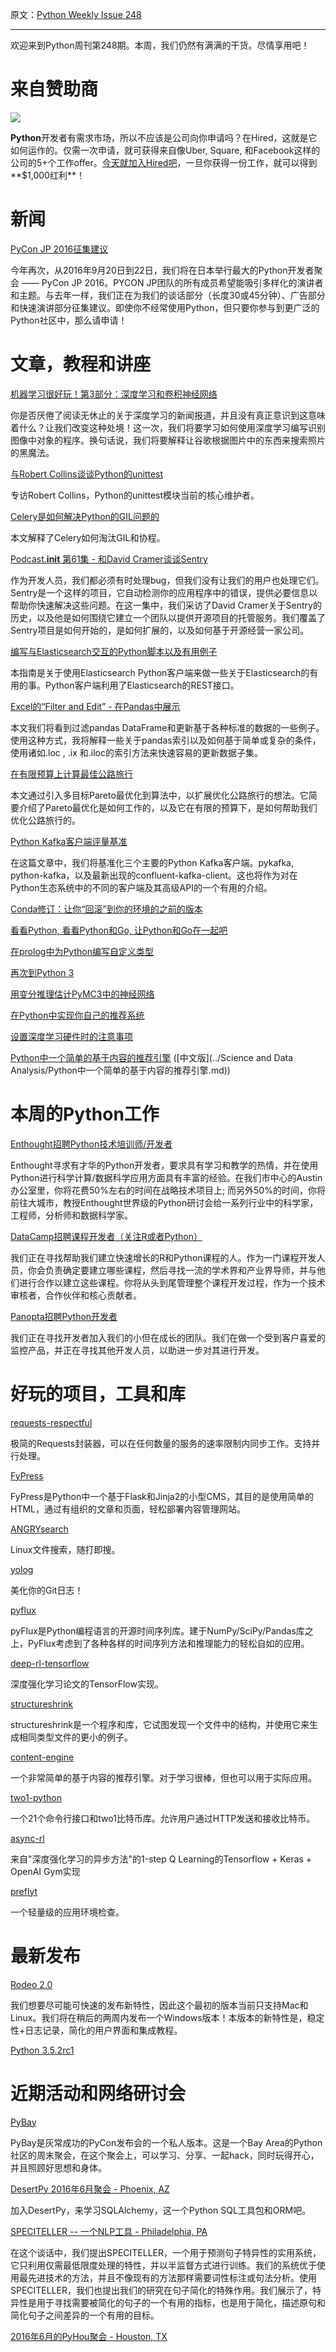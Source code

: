 原文：[Python Weekly Issue 248](http://us2.campaign-archive2.com/?u=e2e180baf855ac797ef407fc7&id=600d887f08&e=148158c7b4)

---

欢迎来到Python周刊第248期。本周，我们仍然有满满的干货。尽情享用吧！

# 来自赞助商

[![](https://gallery.mailchimp.com/72f68dcee17c92724bc7822fb/images/a7efe9e7-ad6c-40b1-88e4-aad1f91af194.png)](http://hrd.cm/1OcLAGQ)

**Python**开发者有需求市场，所以不应该是公司向你申请吗？在Hired，这就是它如何运作的。仅需一次申请，就可获得来自像Uber, Square, 和Facebook这样的公司的5+个工作offer。[今天就加入Hired吧](http://hrd.cm/1OcLAGQ)，一旦你获得一份工作，就可以得到**$1,000红利**！

# 新闻

[PyCon JP 2016征集建议](https://pycon.jp/2016/en/talks/cfp/)

今年再次，从2016年9月20日到22日，我们将在日本举行最大的Python开发者聚会 —— PyCon JP 2016。PYCON JP团队的所有成员希望能吸引多样化的演讲者和主题。与去年一样，我们正在为我们的谈话部分（长度30或45分钟）、广告部分和快速演讲部分征集建议。即使你不经常使用Python，但只要你参与到更广泛的Python社区中，那么请申请！


# 文章，教程和讲座

[机器学习很好玩！第3部分：深度学习和卷积神经网络](https://medium.com/@ageitgey/machine-learning-is-fun-part-3-deep-learning-and-convolutional-neural-networks-f40359318721)

你是否厌倦了阅读无休止的关于深度学习的新闻报道，并且没有真正意识到这意味着什么？让我们改变这种处境！这一次，我们将要学习如何使用深度学习编写识别图像中对象的程序。换句话说，我们将要解释让谷歌根据图片中的东西来搜索照片的黑魔法。

[与Robert Collins谈谈Python的unittest](http://pythontesting.net/podcast/19-python-unittest-robert-collins/)

专访Robert Collins，Python的unittest模块当前的核心维护者。

[Celery是如何解决Python的GIL问题的](http://blog.domanski.me/how-celery-fixed-pythons-gil-problem/)

本文解释了Celery如何淘汰GIL和协程。

[Podcast.__init__ 第61集 - 和David Cramer谈谈Sentry](http://pythonpodcast.com/david-cramer-sentry.html)

作为开发人员，我们都必须有时处理bug，但我们没有让我们的用户也处理它们。Sentry是一个这样的项目，它自动检测你的应用程序中的错误，提供必要信息以帮助你快速解决这些问题。在这一集中，我们采访了David Cramer关于Sentry的历史，以及他是如何围绕它建立一个团队以提供开源项目的托管服务。我们覆盖了Sentry项目是如何开始的，是如何扩展的，以及如何基于开源经营一家公司。

[编写与Elasticsearch交互的Python脚本以及有用例子](https://qbox.io/blog/python-scripts-interact-elasticsearch-examples)

本指南是关于使用Elasticsearch Python客户端来做一些关于Elasticsearch的有用的事。Python客户端利用了Elasticsearch的REST接口。

[Excel的“Filter and Edit” - 在Pandas中展示](http://pbpython.com/excel-filter-edit.html)

本文我们将看到过滤pandas DataFrame和更新基于各种标准的数据的一些例子。使用这种方式，我将解释一些关于pandas索引以及如何基于简单或复杂的条件，使用诸如.loc , .ix 和.iloc的索引方法来快速容易的更新数据子集。

[在有限预算上计算最佳公路旅行](http://www.randalolson.com/2016/06/05/computing-optimal-road-trips-on-a-limited-budget/)

本文通过引入多目标Pareto最优化到算法中，以扩展优化公路旅行的想法。它简要介绍了Pareto最优化是如何工作的，以及它在有限的预算下，是如何帮助我们优化公路旅行的。

[Python Kafka客户端评量基准](http://activisiongamescience.github.io/2016/06/15/Kafka-Client-Benchmarking/)

在这篇文章中，我们将基准化三个主要的Python Kafka客户端。pykafka, python-kafka，以及最新出现的confluent-kafka-client。这也将作为对在Python生态系统中的不同的客户端及其高级API的一个有用的介绍。

[Conda修订：让你“回滚”到你的环境的之前的版本](http://blog.rtwilson.com/conda-revisions-letting-you-rollback-to-a-previous-version-of-your-environment/)

[看看Python, 看看Python和Go, 让Python和Go在一起吧](https://blog.heroku.com/archives/2016/6/2/see_python_see_python_go_go_python_go)

[在prolog中为Python编写自定义类型](http://code.alehander42.me/prolog_type_systems)

[再次到Python 3](http://www.b-list.org/weblog/2016/jun/10/python-3-again/)

[用变分推理估计PyMC3中的神经网络](http://twiecki.github.io/blog/2016/06/01/bayesian-deep-learning/)

[在Python中实现你自己的推荐系统](http://online.cambridgecoding.com/notebooks/eWReNYcAfB/implementing-your-own-recommender-systems-in-python-2) 

[设置深度学习硬件时的注意事项](http://www.pyimagesearch.com/2016/06/13/considerations-when-setting-up-deep-learning-hardware/)

[Python中一个简单的基于内容的推荐引擎](http://blog.untrod.com/2016/06/simple-similar-products-recommendation-engine-in-python.html) ([中文版](../Science and Data Analysis/Python中一个简单的基于内容的推荐引擎.md))

# 本周的Python工作

[Enthought招聘Python技术培训师/开发者](http://jobs.pythonweekly.com/jobs/python-technical-trainerdeveloper/)

Enthought寻求有才华的Python开发者，要求具有学习和教学的热情，并在使用Python进行科学计算/数据科学应用方面具有丰富的经验。在我们市中心的Austin办公室里，你将花费50%左右的时间在战略技术项目上; 而另外50%的时间，你将前往大城市，教授Enthought世界级的Python研讨会给一系列行业中的科学家，工程师，分析师和数据科学家。

[DataCamp招聘课程开发者（关注R或者Python）](http://jobs.pythonweekly.com/jobs/course-developer-r-or-python-focus/) 

我们正在寻找帮助我们建立快速增长的R和Python课程的人。作为一门课程开发人员，你会负责确定要建立哪些课程，然后寻找一流的学术界和产业界导师，并与他们进行合作以建立这些课程。你将从头到尾管理整个课程开发过程，作为一个技术审核者，合作伙伴和核心贡献者。

[Panopta招聘Python开发者](http://jobs.pythonweekly.com/jobs/python-developer-10/) 

我们正在寻找开发者加入我们的小但在成长的团队。我们在做一个受到客户喜爱的监控产品，并正在寻找其他开发人员，以助进一步对其进行开发。


# 好玩的项目，工具和库

[requests-respectful](https://github.com/nbrochu/requests-respectful)

极简的Requests封装器，可以在任何数量的服务的速率限制内同步工作。支持并行处理。

[FyPress](https://github.com/Fy-/FyPress) 

FyPress是Python中一个基于Flask和Jinja2的小型CMS，其目的是使用简单的HTML，通过有组织的文章和页面，轻松部署内容管理网站。

[ANGRYsearch](https://github.com/DoTheEvo/ANGRYsearch)

Linux文件搜索，随打即搜。

[yolog](https://github.com/karandesai-96/yolog)

美化你的Git日志！

[pyflux](https://github.com/RJT1990/pyflux)

pyFlux是Python编程语言的开源时间序列库。建于NumPy/SciPy/Pandas库之上，PyFlux考虑到了各种各样的时间序列方法和推理能力的轻松自如的应用。

[deep-rl-tensorflow](https://github.com/carpedm20/deep-rl-tensorflow)

深度强化学习论文的TensorFlow实现。

[structureshrink](https://github.com/DRMacIver/structureshrink)

structureshrink是一个程序和库，它试图发现一个文件中的结构，并使用它来 ​​生成相同类型文件的更小的例子。

[content-engine](https://github.com/groveco/content-engine)

一个非常简单的基于内容的推荐引擎。对于学习很棒，但也可以用于实际应用。

[two1-python](https://github.com/21dotco/two1-python)

一个21个命令行接口和two1比特币库。允许用户通过HTTP发送和接收比特币。

[async-rl](https://github.com/coreylynch/async-rl)

来自"深度强化学习的异步方法"的1-step Q Learning的Tensorflow + Keras + OpenAI Gym实现

[preflyt](https://github.com/humangeo/preflyt)

一个轻量级的应用环境检查。


# 最新发布

[Rodeo 2.0](http://blog.yhat.com/posts/rodeo-2.0-release.html)

我们想要尽可能可快速的发布新特性，因此这个最初的版本当前只支持Mac和Linux。我们将在稍后的两周内发布一个Windows版本！本版本的新特性是，稳定性+日志记录，简化的用户界面和集成教程。

[Python 3.5.2rc1](https://www.python.org/downloads/release/python-352rc1/)

# 近期活动和网络研讨会

[PyBay](http://www.pybay.com/)

PyBay是灰常成功的PyCon发布会的一个私人版本。这是一个Bay Area的Python社区的周末聚会，在这个聚会上，可以学习、分享、一起hack，同时玩得开心，并且照顾好思想和身体。

[DesertPy 2016年6月聚会 - Phoenix, AZ](http://www.meetup.com/Phoenix-Python-Meetup-Group/events/231704264/)

加入DesertPy，来学习SQLAlchemy，这一个Python SQL工具包和ORM吧。

[SPECITELLER -- 一个NLP工具  - Philadelphia­, PA](http://www.meetup.com/phillypug/events/231083878/)

在这个谈话中，我们提出SPECITELLER，一个用于预测句子特异性的实用系统，它只利用仅需最低限度处理的特性，并以半监督方式进行训练。我们的系统优于使用最先进技术的方法，并且不像现有的方法那样需要词性标注或句法分析。使用SPECITELLER，我们也提出我们的研究在句子简化的特殊作用。我们展示了，特异性是用于寻找需要被简化的句子的一个有用的指标，也是用于简化，描述原句和简化句子之间差异的一个有用的目标。

[2016年6月的PyHou聚会 - Houston, TX](http://www.meetup.com/python-14/events/226846510/)
